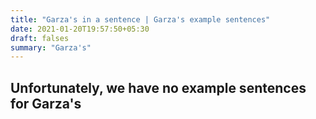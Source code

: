 ```yaml
---
title: "Garza's in a sentence | Garza's example sentences"
date: 2021-01-20T19:57:50+05:30
draft: falses
summary: "Garza's"
---
```

## Unfortunately, we have no example sentences for Garza's                 

